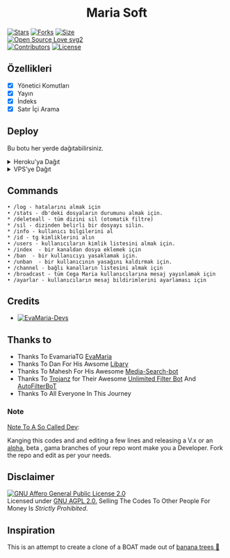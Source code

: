 <h1 align="center">
  <b>Maria Soft</b>
</h1>


[![Stars](https://img.shields.io/github/stars/hackertyus/CegaMariaSoft?style=flat-square&color=yellow)](https://github.com/Piracy-Team/MariaSoft/stargazers)
[![Forks](https://img.shields.io/github/forks/hackertyus/CegaMariaSoft?style=flat-square&color=orange)](https://github.com/Piracy-Team/MariaSoft/fork)
[![Size](https://img.shields.io/github/repo-size/hackertyus/CegaMariaSoft?style=flat-square&color=green)](https://github.com/Piracy-Team/MariaSoft/)   
[![Open Source Love svg2](https://badges.frapsoft.com/os/v2/open-source.svg?v=103)](https://github.com/Piracy-Team/MariaSoft)   
[![Contributors](https://img.shields.io/github/contributors/Piracy-Team/MariaSoft?style=flat-square&color=green)](https://github.com/Piracy-Team/MariaSoft/graphs/contributors)
[![License](https://img.shields.io/badge/License-AGPL-blue)](https://github.com/Piracy-Team/MariaSoft/blob/main/LICENSE)


## Özellikleri

- [x] Yönetici Komutları
- [x] Yayın
- [x] İndeks
- [x] Satır İçi Arama

## Deploy
Bu botu her yerde dağıtabilirsiniz.

<details><summary>Heroku'ya Dağıt</summary>
<p>
<br>
<a href="https://heroku.com/deploy?template=https://heroku.com/deploy">
  <img src="https://www.herokucdn.com/deploy/button.svg" alt="Deploy">
</a>
</p>
</details>

<details><summary>VPS'ye Dağıt</summary>
<p>
<pre>
git clone https://github.com/Piracy-Team/MariaSoft
# Install Packages
pip3 install -r requirements.txt
Edit info.py with variables as given below then run bot
python3 bot.py
</pre>
</p>
</details>


## Commands
```
• /log - hatalarını almak için
• /stats - db'deki dosyaların durumunu almak için.
* /deleteall - tüm dizini sil (otomatik filtre)
* /sil - dizinden belirli bir dosyayı silin.
* /info - kullanıcı bilgilerini al
* /id - tg kimliklerini alın
• /users - kullanıcıların kimlik listesini almak için.
• /index  - bir kanaldan dosya eklemek için
• /ban  - bir kullanıcıyı yasaklamak için.
• /unban  - bir kullanıcının yasağını kaldırmak için.
• /channel - bağlı kanalların listesini almak için
• /broadcast - tüm Cega Maria kullanıcılarına mesaj yayınlamak için
• /ayarlar - kullanıcıların mesaj bildirimlerini ayarlaması için
```

## Credits 
* [![EvaMaria-Devs](https://img.shields.io/static/v1?label=EvaMaria&message=devs&color=critical)](https://telegram.dog/EvaMariaDevs)


## Thanks to 
 - Thanks To EvamariaTG [EvaMaria](https://github.com/EvamariaTG/EvaMaria)
 - Thanks To Dan For His Awsome [Libary](https://github.com/pyrogram/pyrogram)
 - Thanks To Mahesh For His Awesome [Media-Search-bot](https://github.com/Mahesh0253/Media-Search-bot)
 - Thanks To [Trojanz](https://github.com/trojanzhex) for Their Awesome [Unlimited Filter Bot](https://github.com/TroJanzHEX/Unlimited-Filter-Bot) And [AutoFilterBoT](https://github.com/trojanzhex/auto-filter-bot)
 - Thanks To All Everyone In This Journey

### Note

[Note To A So Called Dev](https://telegram.dog/subin_works/203): 

Kanging this codes and and editing a few lines and releasing a V.x  or an [alpha](https://telegram.dog/subin_works/204), beta , gama branches of your repo wont make you a Developer.
Fork the repo and edit as per your needs.

## Disclaimer
[![GNU Affero General Public License 2.0](https://www.gnu.org/graphics/agplv3-155x51.png)](https://www.gnu.org/licenses/agpl-3.0.en.html#header)    
Licensed under [GNU AGPL 2.0.](https://github.com/EvamariaTG/evamaria/blob/master/LICENSE)
Selling The Codes To Other People For Money Is *Strictly Prohibited*.

## Inspiration
This is an attempt to create a clone of a BOAT made out of [banana trees 🌳](https://telegram.dog/GetTGLink/4187)
